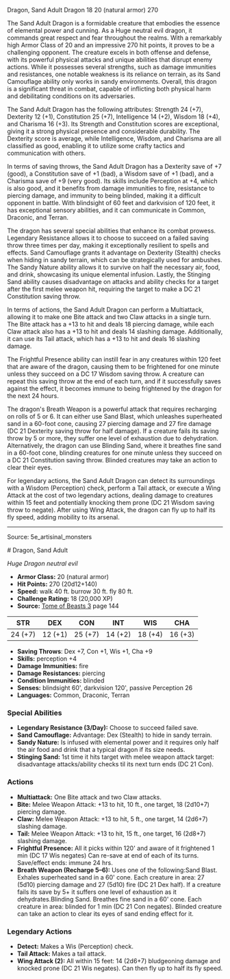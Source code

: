 <MonsterName/>Dragon, Sand Adult</MonsterName>
<CreatureType/>Dragon</CreatureType>
<CR/>18</CR>
<AC/>20 (natural armor)</AC>
<HP/>270</HP>
<summary>The Sand Adult Dragon is a formidable creature that embodies the essence of elemental power and cunning. As a Huge neutral evil dragon, it commands great respect and fear throughout the realms. With a remarkably high Armor Class of 20 and an impressive 270 hit points, it proves to be a challenging opponent. The creature excels in both offense and defense, with its powerful physical attacks and unique abilities that disrupt enemy actions. While it possesses several strengths, such as damage immunities and resistances, one notable weakness is its reliance on terrain, as its Sand Camouflage ability only works in sandy environments. Overall, this dragon is a significant threat in combat, capable of inflicting both physical harm and debilitating conditions on its adversaries.</summary>

<detail>

The Sand Adult Dragon has the following attributes: Strength 24 (+7), Dexterity 12 (+1), Constitution 25 (+7), Intelligence 14 (+2), Wisdom 18 (+4), and Charisma 16 (+3). Its Strength and Constitution scores are exceptional, giving it a strong physical presence and considerable durability. The Dexterity score is average, while Intelligence, Wisdom, and Charisma are all classified as good, enabling it to utilize some crafty tactics and communication with others.

In terms of saving throws, the Sand Adult Dragon has a Dexterity save of +7 (good), a Constitution save of +1 (bad), a Wisdom save of +1 (bad), and a Charisma save of +9 (very good). Its skills include Perception at +4, which is also good, and it benefits from damage immunities to fire, resistance to piercing damage, and immunity to being blinded, making it a difficult opponent in battle. With blindsight of 60 feet and darkvision of 120 feet, it has exceptional sensory abilities, and it can communicate in Common, Draconic, and Terran.

The dragon has several special abilities that enhance its combat prowess. Legendary Resistance allows it to choose to succeed on a failed saving throw three times per day, making it exceptionally resilient to spells and effects. Sand Camouflage grants it advantage on Dexterity (Stealth) checks when hiding in sandy terrain, which can be strategically used for ambushes. The Sandy Nature ability allows it to survive on half the necessary air, food, and drink, showcasing its unique elemental infusion. Lastly, the Stinging Sand ability causes disadvantage on attacks and ability checks for a target after the first melee weapon hit, requiring the target to make a DC 21 Constitution saving throw.

In terms of actions, the Sand Adult Dragon can perform a Multiattack, allowing it to make one Bite attack and two Claw attacks in a single turn. The Bite attack has a +13 to hit and deals 18 piercing damage, while each Claw attack also has a +13 to hit and deals 14 slashing damage. Additionally, it can use its Tail attack, which has a +13 to hit and deals 16 slashing damage.

The Frightful Presence ability can instill fear in any creatures within 120 feet that are aware of the dragon, causing them to be frightened for one minute unless they succeed on a DC 17 Wisdom saving throw. A creature can repeat this saving throw at the end of each turn, and if it successfully saves against the effect, it becomes immune to being frightened by the dragon for the next 24 hours. 

The dragon's Breath Weapon is a powerful attack that requires recharging on rolls of 5 or 6. It can either use Sand Blast, which unleashes superheated sand in a 60-foot cone, causing 27 piercing damage and 27 fire damage (DC 21 Dexterity saving throw for half damage). If a creature fails its saving throw by 5 or more, they suffer one level of exhaustion due to dehydration. Alternatively, the dragon can use Blinding Sand, where it breathes fine sand in a 60-foot cone, blinding creatures for one minute unless they succeed on a DC 21 Constitution saving throw. Blinded creatures may take an action to clear their eyes.

For legendary actions, the Sand Adult Dragon can detect its surroundings with a Wisdom (Perception) check, perform a Tail attack, or execute a Wing Attack at the cost of two legendary actions, dealing damage to creatures within 15 feet and potentially knocking them prone (DC 21 Wisdom saving throw to negate). After using Wing Attack, the dragon can fly up to half its fly speed, adding mobility to its arsenal.</detail>



---

Source: 5e_artisinal_monsters

<statblock>
# Dragon, Sand Adult

*Huge* *Dragon* *neutral evil*

- **Armor Class:** 20 (natural armor)
- **Hit Points:** 270 (20d12+140)
- **Speed:** walk 40 ft. burrow 30 ft. fly 80 ft.
- **Challenge Rating:** 18 (20,000 XP)
- **Source:** [Tome of Beasts 3](https://koboldpress.com/kpstore/product/tome-of-beasts-3-for-5th-edition/) page 144

| STR | DEX | CON | INT | WIS | CHA |
| --- | --- | --- | --- | --- | --- |
| 24 (+7) | 12 (+1) | 25 (+7) | 14 (+2) | 18 (+4) | 16 (+3) |

- **Saving Throws**: Dex +7, Con +1, Wis +1, Cha +9
- **Skills:** perception +4
- **Damage Immunities:** fire
- **Damage Resistances:** piercing
- **Condition Immunities:** blinded
- **Senses:** blindsight 60', darkvision 120', passive Perception 26
- **Languages:** Common, Draconic, Terran

### Special Abilities

- **Legendary Resistance (3/Day):** Choose to succeed failed save.
- **Sand Camouflage:** Advantage: Dex (Stealth) to hide in sandy terrain.
- **Sandy Nature:** Is infused with elemental power and it requires only half the air food and drink that a typical dragon if its size needs.
- **Stinging Sand:** 1st time it hits target with melee weapon attack target: disadvantage attacks/ability checks til its next turn ends (DC 21 Con).

### Actions

- **Multiattack:** One Bite attack and two Claw attacks.
- **Bite:** Melee Weapon Attack: +13 to hit, 10 ft., one target, 18 (2d10+7) piercing damage.
- **Claw:** Melee Weapon Attack: +13 to hit, 5 ft., one target, 14 (2d6+7) slashing damage.
- **Tail:** Melee Weapon Attack: +13 to hit, 15 ft., one target, 16 (2d8+7) slashing damage.
- **Frightful Presence:** All it picks within 120' and aware of it frightened 1 min (DC 17 Wis negates) Can re-save at end of each of its turns. Save/effect ends: immune 24 hrs.
- **Breath Weapon (Recharge 5–6):** Uses one of the following:Sand Blast. Exhales superheated sand in a 60' cone. Each creature in area: 27 (5d10) piercing damage and 27 (5d10) fire (DC 21 Dex half). If a creature fails its save by 5+ it suffers one level of exhaustion as it dehydrates.Blinding Sand. Breathes fine sand in a 60' cone. Each creature in area: blinded for 1 min (DC 21 Con negates). Blinded creature can take an action to clear its eyes of sand ending effect for it.



### Legendary Actions

- **Detect:** Makes a Wis (Perception) check.
- **Tail Attack:** Makes a tail attack.
- **Wing Attack (2):** All within 15 feet: 14 (2d6+7) bludgeoning damage and knocked prone (DC 21 Wis negates). Can then fly up to half its fly speed.
</statblock>


